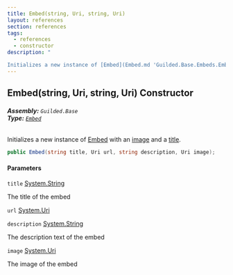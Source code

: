 ```yaml
---
title: Embed(string, Uri, string, Uri)
layout: references
section: references
tags:
  - references
  - constructor
description: "

Initializes a new instance of [Embed](Embed.md 'Guilded.Base.Embeds.Embed') with an [image](Embed.Embed(string,Uri,string,Uri).md#Guilded.Base.Embeds.Embed.Embed(string,Uri,string,Uri).image 'Guilded.Base.Embeds.Embed.Embed(string, Uri, string, Uri).image') and a [title](Embed.Embed(string,Uri,string,Uri).md#Guilded.Base.Embeds.Embed.Embed(string,Uri,string,Uri).title 'Guilded.Base.Embeds.Embed.Embed(string, Uri, string, Uri).title')."
---
```


## Embed(string, Uri, string, Uri) Constructor
###### **Assembly:** `Guilded.Base`<br/>**Type:** [`Embed`](Embed.md 'Guilded.Base.Embeds.Embed')

Initializes a new instance of [Embed](Embed.md 'Guilded.Base.Embeds.Embed') with an [image](Embed.Embed(string,Uri,string,Uri).md#Guilded.Base.Embeds.Embed.Embed(string,Uri,string,Uri).image 'Guilded.Base.Embeds.Embed.Embed(string, Uri, string, Uri).image') and a [title](Embed.Embed(string,Uri,string,Uri).md#Guilded.Base.Embeds.Embed.Embed(string,Uri,string,Uri).title 'Guilded.Base.Embeds.Embed.Embed(string, Uri, string, Uri).title').

```csharp
public Embed(string title, Uri url, string description, Uri image);
```
#### Parameters

<a name='Guilded.Base.Embeds.Embed.Embed(string,Uri,string,Uri).title'></a>

`title` [System.String](https://docs.microsoft.com/en-us/dotnet/api/System.String 'System.String')

The title of the embed

<a name='Guilded.Base.Embeds.Embed.Embed(string,Uri,string,Uri).url'></a>

`url` [System.Uri](https://docs.microsoft.com/en-us/dotnet/api/System.Uri 'System.Uri')

<a name='Guilded.Base.Embeds.Embed.Embed(string,Uri,string,Uri).description'></a>

`description` [System.String](https://docs.microsoft.com/en-us/dotnet/api/System.String 'System.String')

The description text of the embed

<a name='Guilded.Base.Embeds.Embed.Embed(string,Uri,string,Uri).image'></a>

`image` [System.Uri](https://docs.microsoft.com/en-us/dotnet/api/System.Uri 'System.Uri')

The image of the embed